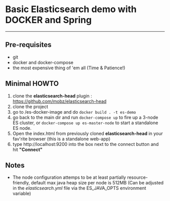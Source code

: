 # Basic Elasticsearch demo with DOCKER and Spring

---

## Pre-requisites

* git
* docker and docker-compose
* the most expensive thing of 'em all (Time & Patience!)

## Minimal HOWTO
1. clone the **elasticsearch-head** plugin : https://github.com/mobz/elasticsearch-head
2. clone the project 
3. go to /es-docker-image and do `docker build . -t es-demo`
4. go back to the main dir and run `docker-compose up` to fire up a 3-node ES cluster, 
	or `docker-compose up es-master-node` to start a standalone ES node.
5. Open the index.html from previously cloned **elasticsearch-head** in your fav'rite browser (this is a standalone web-app)
6. type http://localhost:9200 into the box next to the connect button and hit **"Connect"**


## Notes 
* The node configuration attemps to be at least partially resource-friendly, default max java heap size per node is 512MB
(Can be adjusted in the *elasticsearch.yml* file via the ES_JAVA_OPTS environment variable)